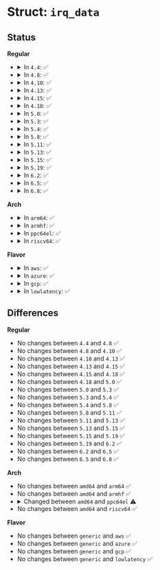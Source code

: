 # Struct: <code>irq_data</code>

## Status
<b>Regular</b>
<ul>
<li>
<details>
<summary>In <code>4.4</code>: ✅</summary>

```c
struct irq_data {
    u32 mask;
    unsigned int irq;
    long unsigned int hwirq;
    struct irq_common_data *common;
    struct irq_chip *chip;
    struct irq_domain *domain;
    struct irq_data *parent_data;
    void *chip_data;
};
```
</details>
</li>
<li>
<details>
<summary>In <code>4.8</code>: ✅</summary>

```c
struct irq_data {
    u32 mask;
    unsigned int irq;
    long unsigned int hwirq;
    struct irq_common_data *common;
    struct irq_chip *chip;
    struct irq_domain *domain;
    struct irq_data *parent_data;
    void *chip_data;
};
```
</details>
</li>
<li>
<details>
<summary>In <code>4.10</code>: ✅</summary>

```c
struct irq_data {
    u32 mask;
    unsigned int irq;
    long unsigned int hwirq;
    struct irq_common_data *common;
    struct irq_chip *chip;
    struct irq_domain *domain;
    struct irq_data *parent_data;
    void *chip_data;
};
```
</details>
</li>
<li>
<details>
<summary>In <code>4.13</code>: ✅</summary>

```c
struct irq_data {
    u32 mask;
    unsigned int irq;
    long unsigned int hwirq;
    struct irq_common_data *common;
    struct irq_chip *chip;
    struct irq_domain *domain;
    struct irq_data *parent_data;
    void *chip_data;
};
```
</details>
</li>
<li>
<details>
<summary>In <code>4.15</code>: ✅</summary>

```c
struct irq_data {
    u32 mask;
    unsigned int irq;
    long unsigned int hwirq;
    struct irq_common_data *common;
    struct irq_chip *chip;
    struct irq_domain *domain;
    struct irq_data *parent_data;
    void *chip_data;
};
```
</details>
</li>
<li>
<details>
<summary>In <code>4.18</code>: ✅</summary>

```c
struct irq_data {
    u32 mask;
    unsigned int irq;
    long unsigned int hwirq;
    struct irq_common_data *common;
    struct irq_chip *chip;
    struct irq_domain *domain;
    struct irq_data *parent_data;
    void *chip_data;
};
```
</details>
</li>
<li>
<details>
<summary>In <code>5.0</code>: ✅</summary>

```c
struct irq_data {
    u32 mask;
    unsigned int irq;
    long unsigned int hwirq;
    struct irq_common_data *common;
    struct irq_chip *chip;
    struct irq_domain *domain;
    struct irq_data *parent_data;
    void *chip_data;
};
```
</details>
</li>
<li>
<details>
<summary>In <code>5.3</code>: ✅</summary>

```c
struct irq_data {
    u32 mask;
    unsigned int irq;
    long unsigned int hwirq;
    struct irq_common_data *common;
    struct irq_chip *chip;
    struct irq_domain *domain;
    struct irq_data *parent_data;
    void *chip_data;
};
```
</details>
</li>
<li>
<details>
<summary>In <code>5.4</code>: ✅</summary>

```c
struct irq_data {
    u32 mask;
    unsigned int irq;
    long unsigned int hwirq;
    struct irq_common_data *common;
    struct irq_chip *chip;
    struct irq_domain *domain;
    struct irq_data *parent_data;
    void *chip_data;
};
```
</details>
</li>
<li>
<details>
<summary>In <code>5.8</code>: ✅</summary>

```c
struct irq_data {
    u32 mask;
    unsigned int irq;
    long unsigned int hwirq;
    struct irq_common_data *common;
    struct irq_chip *chip;
    struct irq_domain *domain;
    struct irq_data *parent_data;
    void *chip_data;
};
```
</details>
</li>
<li>
<details>
<summary>In <code>5.11</code>: ✅</summary>

```c
struct irq_data {
    u32 mask;
    unsigned int irq;
    long unsigned int hwirq;
    struct irq_common_data *common;
    struct irq_chip *chip;
    struct irq_domain *domain;
    struct irq_data *parent_data;
    void *chip_data;
};
```
</details>
</li>
<li>
<details>
<summary>In <code>5.13</code>: ✅</summary>

```c
struct irq_data {
    u32 mask;
    unsigned int irq;
    long unsigned int hwirq;
    struct irq_common_data *common;
    struct irq_chip *chip;
    struct irq_domain *domain;
    struct irq_data *parent_data;
    void *chip_data;
};
```
</details>
</li>
<li>
<details>
<summary>In <code>5.15</code>: ✅</summary>

```c
struct irq_data {
    u32 mask;
    unsigned int irq;
    long unsigned int hwirq;
    struct irq_common_data *common;
    struct irq_chip *chip;
    struct irq_domain *domain;
    struct irq_data *parent_data;
    void *chip_data;
};
```
</details>
</li>
<li>
<details>
<summary>In <code>5.19</code>: ✅</summary>

```c
struct irq_data {
    u32 mask;
    unsigned int irq;
    long unsigned int hwirq;
    struct irq_common_data *common;
    struct irq_chip *chip;
    struct irq_domain *domain;
    struct irq_data *parent_data;
    void *chip_data;
};
```
</details>
</li>
<li>
<details>
<summary>In <code>6.2</code>: ✅</summary>

```c
struct irq_data {
    u32 mask;
    unsigned int irq;
    long unsigned int hwirq;
    struct irq_common_data *common;
    struct irq_chip *chip;
    struct irq_domain *domain;
    struct irq_data *parent_data;
    void *chip_data;
};
```
</details>
</li>
<li>
<details>
<summary>In <code>6.5</code>: ✅</summary>

```c
struct irq_data {
    u32 mask;
    unsigned int irq;
    long unsigned int hwirq;
    struct irq_common_data *common;
    struct irq_chip *chip;
    struct irq_domain *domain;
    struct irq_data *parent_data;
    void *chip_data;
};
```
</details>
</li>
<li>
<details>
<summary>In <code>6.8</code>: ✅</summary>

```c
struct irq_data {
    u32 mask;
    unsigned int irq;
    long unsigned int hwirq;
    struct irq_common_data *common;
    struct irq_chip *chip;
    struct irq_domain *domain;
    struct irq_data *parent_data;
    void *chip_data;
};
```
</details>
</li>
</ul>
<b>Arch</b>
<ul>
<li>
<details>
<summary>In <code>arm64</code>: ✅</summary>

```c
struct irq_data {
    u32 mask;
    unsigned int irq;
    long unsigned int hwirq;
    struct irq_common_data *common;
    struct irq_chip *chip;
    struct irq_domain *domain;
    struct irq_data *parent_data;
    void *chip_data;
};
```
</details>
</li>
<li>
<details>
<summary>In <code>armhf</code>: ✅</summary>

```c
struct irq_data {
    u32 mask;
    unsigned int irq;
    long unsigned int hwirq;
    struct irq_common_data *common;
    struct irq_chip *chip;
    struct irq_domain *domain;
    struct irq_data *parent_data;
    void *chip_data;
};
```
</details>
</li>
<li>
<details>
<summary>In <code>ppc64el</code>: ✅</summary>

```c
struct irq_data {
    u32 mask;
    unsigned int irq;
    long unsigned int hwirq;
    struct irq_common_data *common;
    struct irq_chip *chip;
    struct irq_domain *domain;
    void *chip_data;
};
```
</details>
</li>
<li>
<details>
<summary>In <code>riscv64</code>: ✅</summary>

```c
struct irq_data {
    u32 mask;
    unsigned int irq;
    long unsigned int hwirq;
    struct irq_common_data *common;
    struct irq_chip *chip;
    struct irq_domain *domain;
    struct irq_data *parent_data;
    void *chip_data;
};
```
</details>
</li>
</ul>
<b>Flavor</b>
<ul>
<li>
<details>
<summary>In <code>aws</code>: ✅</summary>

```c
struct irq_data {
    u32 mask;
    unsigned int irq;
    long unsigned int hwirq;
    struct irq_common_data *common;
    struct irq_chip *chip;
    struct irq_domain *domain;
    struct irq_data *parent_data;
    void *chip_data;
};
```
</details>
</li>
<li>
<details>
<summary>In <code>azure</code>: ✅</summary>

```c
struct irq_data {
    u32 mask;
    unsigned int irq;
    long unsigned int hwirq;
    struct irq_common_data *common;
    struct irq_chip *chip;
    struct irq_domain *domain;
    struct irq_data *parent_data;
    void *chip_data;
};
```
</details>
</li>
<li>
<details>
<summary>In <code>gcp</code>: ✅</summary>

```c
struct irq_data {
    u32 mask;
    unsigned int irq;
    long unsigned int hwirq;
    struct irq_common_data *common;
    struct irq_chip *chip;
    struct irq_domain *domain;
    struct irq_data *parent_data;
    void *chip_data;
};
```
</details>
</li>
<li>
<details>
<summary>In <code>lowlatency</code>: ✅</summary>

```c
struct irq_data {
    u32 mask;
    unsigned int irq;
    long unsigned int hwirq;
    struct irq_common_data *common;
    struct irq_chip *chip;
    struct irq_domain *domain;
    struct irq_data *parent_data;
    void *chip_data;
};
```
</details>
</li>
</ul>

## Differences
<b>Regular</b>
<ul>
<li>
No changes between <code>4.4</code> and <code>4.8</code> ✅
</li>
<li>
No changes between <code>4.8</code> and <code>4.10</code> ✅
</li>
<li>
No changes between <code>4.10</code> and <code>4.13</code> ✅
</li>
<li>
No changes between <code>4.13</code> and <code>4.15</code> ✅
</li>
<li>
No changes between <code>4.15</code> and <code>4.18</code> ✅
</li>
<li>
No changes between <code>4.18</code> and <code>5.0</code> ✅
</li>
<li>
No changes between <code>5.0</code> and <code>5.3</code> ✅
</li>
<li>
No changes between <code>5.3</code> and <code>5.4</code> ✅
</li>
<li>
No changes between <code>5.4</code> and <code>5.8</code> ✅
</li>
<li>
No changes between <code>5.8</code> and <code>5.11</code> ✅
</li>
<li>
No changes between <code>5.11</code> and <code>5.13</code> ✅
</li>
<li>
No changes between <code>5.13</code> and <code>5.15</code> ✅
</li>
<li>
No changes between <code>5.15</code> and <code>5.19</code> ✅
</li>
<li>
No changes between <code>5.19</code> and <code>6.2</code> ✅
</li>
<li>
No changes between <code>6.2</code> and <code>6.5</code> ✅
</li>
<li>
No changes between <code>6.5</code> and <code>6.8</code> ✅
</li>
</ul>
<b>Arch</b>
<ul>
<li>
No changes between <code>amd64</code> and <code>arm64</code> ✅
</li>
<li>
No changes between <code>amd64</code> and <code>armhf</code> ✅
</li>
<li>
<details>
<summary>Changed between <code>amd64</code> and <code>ppc64el</code> ⚠️</summary>
<ul>
<li>
<b>Field removed. </b>
<code>struct irq_data *parent_data</code>
</li>
</ul>
</details>
</li>
<li>
No changes between <code>amd64</code> and <code>riscv64</code> ✅
</li>
</ul>
<b>Flavor</b>
<ul>
<li>
No changes between <code>generic</code> and <code>aws</code> ✅
</li>
<li>
No changes between <code>generic</code> and <code>azure</code> ✅
</li>
<li>
No changes between <code>generic</code> and <code>gcp</code> ✅
</li>
<li>
No changes between <code>generic</code> and <code>lowlatency</code> ✅
</li>
</ul>
